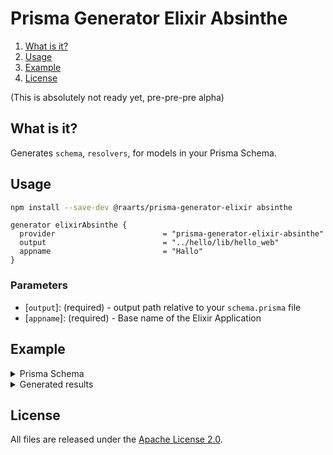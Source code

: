 # Prisma Generator Elixir Absinthe 

1. [What is it?](#what-is-it)
1. [Usage](#usage)
1. [Example](#example)
1. [License](#license)

(This is absolutely not ready yet, pre-pre-pre alpha)
## <a name="what-is-it"></a>What is it?

Generates `schema`, `resolvers`,  for models in your Prisma Schema. 

## <a name="usage"></a>Usage

```sh
npm install --save-dev @raarts/prisma-generator-elixir absinthe
```

```prisma
generator elixirAbsinthe {
  provider                        = "prisma-generator-elixir-absinthe"
  output                          = "../hello/lib/hello_web"
  appname                         = "Hallo"
}
```

### Parameters

- [`output`]: (required) - output path relative to your `schema.prisma` file
- [`appname`]: (required) - Base name of the Elixir Application 


## <a name="example"></a>Example

<details>
  <summary>Prisma Schema</summary>
  
  ```prisma

generator elixirAbsinthe {
provider = "prisma-generator-elixir-absinthe"
output = "../src"
}

model Question {
id String @id @default(dbgenerated("gen_random_uuid()")) @db.Uuid
/// @DtoReadOnly
createdAt DateTime @default(now())
/// @DtoRelationRequired
createdBy User? @relation("CreatedQuestions", fields: [createdById], references: [id])
createdById String? @db.Uuid
updatedAt DateTime @updatedAt
/// @DtoRelationRequired
updatedBy User? @relation("UpdatedQuestions", fields: [updatedById], references: [id])
updatedById String? @db.Uuid

    /// @DtoRelationRequired
    /// @DtoRelationCanConnectOnCreate
    category   Category? @relation(fields: [categoryId], references: [id])
    categoryId String?   @db.Uuid

    /// @DtoCreateOptional
    /// @DtoRelationCanCreateOnCreate
    /// @DtoRelationCanConnectOnCreate
    /// @DtoRelationCanCreateOnUpdate
    /// @DtoRelationCanConnectOnUpdate
    tags Tag[]

    title     String
    content   String
    responses Response[]

}

````

</details>

<details>
<summary>Generated results</summary>

</details>

## <a name="license"></a>License

All files are released under the [Apache License 2.0](https://github.com/vegardit/prisma-generator-nestjs-dto/blob/master/LICENSE).
